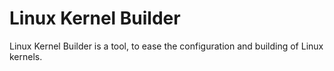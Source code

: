 # Linux Kernel Builder

Linux Kernel Builder is a tool, to ease the configuration and building of Linux
kernels.


